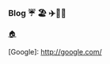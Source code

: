 ### Blog ☔ 🏖️    ✈️🥯🦎

[🏠](https://tnfhrnsss.github.io/)

[Google]: [http://google.com/ ](https://tnfhrnsss.github.io/)

